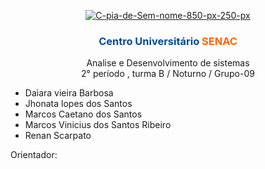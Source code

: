 <p align="center">
<a href="https://ibb.co/D5S2sxj"><img src="https://i.ibb.co/XSvRNhG/C-pia-de-Sem-nome-850-px-250-px.jpg" alt="C-pia-de-Sem-nome-850-px-250-px" border="0" /></a>
</p>
<h3 style="text-align: center;"><span style="color: #004c94;"><strong><span class="JsGRdQ">Centro Universit&aacute;rio <span style="color: #ff6600;">SENAC</span></span></strong></span></h3>
<p style="text-align: center;">Analise e Desenvolvimento de sistemas<br />2&deg; per&iacute;odo , turma B / Noturno / Grupo-09</p>
<ul>
<li>Daiara vieira Barbosa</li>
<li>Jhonata lopes dos Santos</li>
<li>Marcos Caetano dos Santos</li>
<li>Marcos Vinicius dos Santos Ribeiro</li>
<li>Renan Scarpato</li>
</ul>
<p>Orientador:
